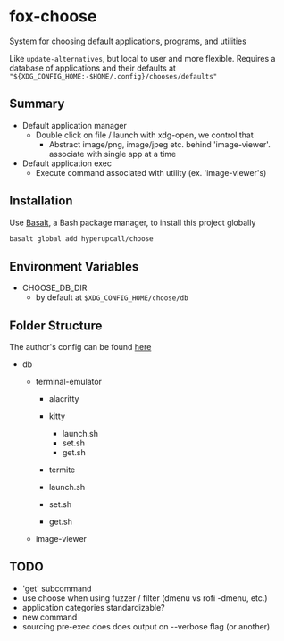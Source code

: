 # fox-choose

System for choosing default applications, programs, and utilities

Like `update-alternatives`, but local to user and more flexible. Requires a database of applications and their defaults at `"${XDG_CONFIG_HOME:-$HOME/.config}/chooses/defaults"`

## Summary

- Default application manager
  - Double click on file / launch with xdg-open, we control that
    - Abstract image/png, image/jpeg etc. behind 'image-viewer'. associate with single app at a time
- Default application exec
  - Execute command associated with utility (ex. 'image-viewer's)

## Installation

Use [Basalt](https://github.com/hyperupcall/basalt), a Bash package manager, to install this project globally

```sh
basalt global add hyperupcall/choose
```

## Environment Variables

- CHOOSE_DB_DIR
  - by default at `$XDG_CONFIG_HOME/choose/db`

## Folder Structure

The author's config can be found [here](https://github.com/hyperupcall/dots/tree/main/user/.config/choose/db)
- db

  - terminal-emulator

    - alacritty
    - kitty
      - launch.sh
      - set.sh
      - get.sh
    - termite

    - launch.sh
    - set.sh
    - get.sh

  - image-viewer

## TODO

- 'get' subcommand
- use choose when using fuzzer / filter (dmenu vs rofi -dmenu, etc.)
- application categories standardizable?
- new command
- sourcing pre-exec does does output on --verbose flag (or another)
